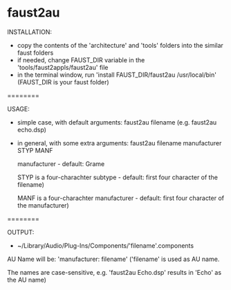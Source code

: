 faust2au
========

INSTALLATION:

- copy the contents of the 'architecture' and 'tools' folders into the similar faust folders
- if needed, change FAUST_DIR variable in the 'tools/faust2appls/faust2au' file
- in the terminal window, run  'install FAUST_DIR/faust2au /usr/local/bin' (FAUST_DIR is your faust folder)


========

USAGE: 

- simple case, with default arguments:
faust2au filename
(e.g. faust2au echo.dsp)

- in general, with some extra arguments:
faust2au filename manufacturer STYP MANF

  manufacturer - default: Grame

  STYP is a four-charachter subtype - default: first four character of the filename)

  MANF is a four-charachter manufacturer - default: first four character of the manufacturer)


========

OUTPUT:
  - ~/Library/Audio/Plug-Ins/Components/'filename'.components
   
  AU Name will be: 'manufacturer: filename'  ('filename' is used as AU name. 

  The names are case-sensitive, e.g. 'faust2au Echo.dsp' results in 'Echo' as the AU name)
